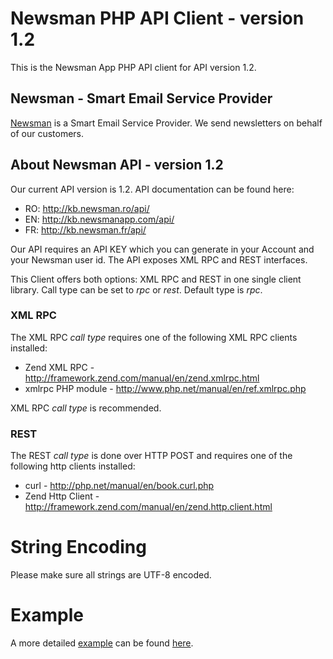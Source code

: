 # Newsman PHP API Client - version 1.2

This is the Newsman App PHP API client for API version 1.2.

## Newsman - Smart Email Service Provider

[Newsman](http://www.newsmanapp.com "Smart Email Service Provider") is a Smart Email Service Provider. 
We send newsletters on behalf of our customers.

## About Newsman API - version 1.2

Our current API version is 1.2. API documentation can be found here:

* RO: http://kb.newsman.ro/api/
* EN: http://kb.newsmanapp.com/api/
* FR: http://kb.newsman.fr/api/
 
Our API requires an API KEY which you can generate in your Account and your Newsman user id.
The API exposes XML RPC and REST interfaces.

This Client offers both options: XML RPC and REST in one single client library. 
Call type can be set to *rpc* or *rest*. Default type is *rpc*.

### XML RPC

The XML RPC *call type* requires one of the following XML RPC clients installed:

* Zend XML RPC - http://framework.zend.com/manual/en/zend.xmlrpc.html 
* xmlrpc PHP module - http://www.php.net/manual/en/ref.xmlrpc.php

XML RPC *call type* is recommended. 

### REST

The REST *call type* is done over HTTP POST and requires one of the following http clients installed:

* curl - http://php.net/manual/en/book.curl.php
* Zend Http Client - http://framework.zend.com/manual/en/zend.http.client.html

# String Encoding

Please make sure all strings are UTF-8 encoded.

# Example 

A more detailed [example](https://github.com/Newsman/newsman-api-php/blob/master/example.php "Newsman PHP API Client example") can be found [here](https://github.com/Newsman/newsman-api-php/blob/master/example.php).
